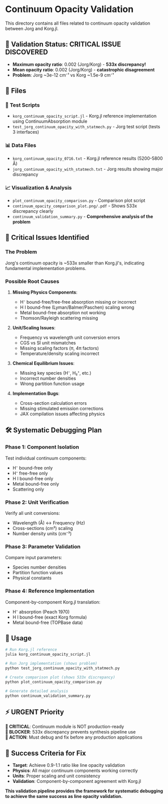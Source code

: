 # Continuum Opacity Validation

This directory contains all files related to continuum opacity validation between Jorg and Korg.jl.

## 🚨 Validation Status: **CRITICAL ISSUE DISCOVERED**
- **Maximum opacity ratio**: 0.002 (Jorg/Korg) - **533x discrepancy!**
- **Mean opacity ratio**: 0.002 (Jorg/Korg) - **catastrophic disagreement**
- **Problem**: Jorg ~3e-12 cm⁻¹ vs Korg ~1.5e-9 cm⁻¹

## 📁 Files

### 🧪 **Test Scripts**
- `korg_continuum_opacity_script.jl` - Korg.jl reference implementation using ContinuumAbsorption module
- `test_jorg_continuum_opacity_with_statmech.py` - Jorg test script (tests 3 interfaces)

### 📊 **Data Files**
- `korg_continuum_opacity_0716.txt` - Korg.jl reference results (5200-5800 Å)
- `jorg_continuum_opacity_with_statmech.txt` - Jorg results showing major discrepancy

### 📈 **Visualization & Analysis**
- `plot_continuum_opacity_comparison.py` - Comparison plot script
- `continuum_opacity_comparison_plot.png/.pdf` - Shows 533x discrepancy clearly
- `continuum_validation_summary.py` - **Comprehensive analysis of the problem**

## 🔴 Critical Issues Identified

### **The Problem**
Jorg's continuum opacity is ~533x smaller than Korg.jl's, indicating fundamental implementation problems.

### **Possible Root Causes**
1. **Missing Physics Components**:
   - H⁻ bound-free/free-free absorption missing or incorrect
   - H I bound-free (Lyman/Balmer/Paschen) scaling wrong  
   - Metal bound-free absorption not working
   - Thomson/Rayleigh scattering missing

2. **Unit/Scaling Issues**:
   - Frequency vs wavelength unit conversion errors
   - CGS vs SI unit mismatches
   - Missing scaling factors (π, 4π factors)
   - Temperature/density scaling incorrect

3. **Chemical Equilibrium Issues**:
   - Missing key species (H⁻, H₂⁺, etc.)
   - Incorrect number densities
   - Wrong partition function usage

4. **Implementation Bugs**:
   - Cross-section calculation errors
   - Missing stimulated emission corrections
   - JAX compilation issues affecting physics

## 🛠️ Systematic Debugging Plan

### **Phase 1: Component Isolation**
Test individual continuum components:
- H⁻ bound-free only
- H⁻ free-free only  
- H I bound-free only
- Metal bound-free only
- Scattering only

### **Phase 2: Unit Verification**
Verify all unit conversions:
- Wavelength (Å) ↔ Frequency (Hz)
- Cross-sections (cm²) scaling
- Number density units (cm⁻³)

### **Phase 3: Parameter Validation**
Compare input parameters:
- Species number densities
- Partition function values  
- Physical constants

### **Phase 4: Reference Implementation**
Component-by-component Korg.jl translation:
- H⁻ absorption (Peach 1970)
- H I bound-free (exact Korg formula)
- Metal bound-free (TOPBase data)

## 🚀 Usage

```bash
# Run Korg.jl reference
julia korg_continuum_opacity_script.jl

# Run Jorg implementation (shows problem)
python test_jorg_continuum_opacity_with_statmech.py

# Create comparison plot (shows 533x discrepancy)
python plot_continuum_opacity_comparison.py

# Generate detailed analysis
python continuum_validation_summary.py
```

## ⚡ URGENT Priority

**🔴 CRITICAL**: Continuum module is NOT production-ready  
**🔴 BLOCKER**: 533x discrepancy prevents synthesis pipeline use  
**🔴 ACTION**: Must debug and fix before any production applications

## 🎯 Success Criteria for Fix

- **Target**: Achieve 0.9-1.1 ratio like line opacity validation
- **Physics**: All major continuum components working correctly  
- **Units**: Proper scaling and unit consistency
- **Validation**: Component-by-component agreement with Korg.jl

**This validation pipeline provides the framework for systematic debugging to achieve the same success as line opacity validation.**